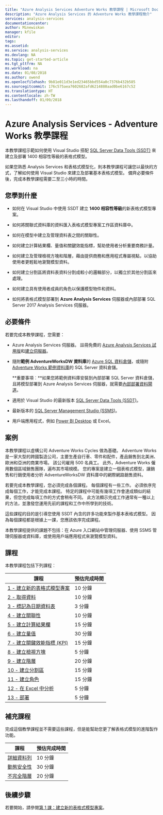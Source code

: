```yaml
---
title: "Azure Analysis Services Adventure Works 教學課程 | Microsoft Docs"
description: "Azure Analysis Services 的 Adventure Works 教學課程簡介"
services: analysis-services
documentationcenter: 
author: Minewiskan
manager: kfile
editor: 
tags: 
ms.assetid: 
ms.service: analysis-services
ms.devlang: NA
ms.topic: get-started-article
ms.tgt_pltfrm: NA
ms.workload: na
ms.date: 01/08/2018
ms.author: owend
ms.openlocfilehash: 9b81e011d3e1ed23465bbd554a0c7376b432b585
ms.sourcegitcommit: 176c575aea7602682afd6214880aad0be6167c52
ms.translationtype: HT
ms.contentlocale: zh-TW
ms.lasthandoff: 01/09/2018
---
```

# <a name="azure-analysis-services---adventure-works-tutorial"></a>Azure Analysis Services - Adventure Works 教學課程

本教學課程示範如何使用 Visual Studio 搭配 [SQL Server Data Tools (SSDT)](https://docs.microsoft.com/sql/ssdt/download-sql-server-data-tools-ssdt) 來建立及部署 1400 相容性等級的表格式模型。  

如果您熟悉 Analysis Services 和表格式模型化，則本教學課程可讓您以最快的方式，了解如何使用 Visual Studio 來建立及部署基本表格式模型。 備齊必要條件後，完成本教學課程需要二至三小時的時間。  
  
## <a name="what-you-learn"></a>您學到什麼   
  
-   如何在 Visual Studio 中使用 SSDT 建立 **1400 相容性等級**的新表格式模型專案。
  
-   如何將關聯式資料庫的資料匯入表格式模型專案工作區資料庫中。  
  
-   如何在模型中建立及管理資料表之間的關聯性。  
  
-   如何建立計算結果欄、量值和關鍵效能指標，幫助使用者分析重要商務計量。  
  
-   如何建立及管理檢視方塊和階層，藉由提供商務和應用程式專屬視點，以協助使用者更輕鬆地瀏覽模型資料。  
  
-   如何建立分割區將資料表資料分割成較小的邏輯部分，以獨立於其他分割區來處理。  
  
-   如何建立具有使用者成員的角色以保護模型物件和資料。  
  
-   如何將表格式模型部署到 **Azure Analysis Services** 伺服器或內部部署 SQL Server 2017 Analysis Services 伺服器。  
  
## <a name="prerequisites"></a>必要條件  
若要完成本教學課程，您需要：  
  
-   Azure Analysis Services 伺服器。 註冊免費的 [Azure Analysis Services 試用版](https://azure.microsoft.com/services/analysis-services/)和[建立伺服器](../analysis-services-create-server.md)。 

-   隨附**範例 AdventureWorksDW 資料庫**的 [Azure SQL 資料倉儲](../../sql-data-warehouse/create-data-warehouse-portal.md)，或隨附 [Adventure Works 範例資料庫](http://go.microsoft.com/fwlink/?LinkID=335807)的 SQL Server 資料倉儲。

    **重要事項︰**如果您將範例資料庫安裝到內部部署 SQL Server 資料倉儲，且將模型部署到 Azure Analysis Services 伺服器，就需要[內部部署資料閘道](../analysis-services-gateway.md)。

-   適用於 Visual Studio 的最新版本 [SQL Server Data Tools (SSDT)](https://msdn.microsoft.com/library/mt204009.aspx)。

-   最新版本的 [SQL Server Management Studio (SSMS)](https://docs.microsoft.com/sql/ssms/download-sql-server-management-studio-ssms)。    

-   用戶端應用程式，例如 [Power BI Desktop](https://powerbi.microsoft.com/desktop/) 或 Excel。 

## <a name="scenario"></a>案例  
本教學課程以虛構公司 Adventure Works Cycles 做為基礎。 Adventure Works 是一家大型的跨國製造公司，主要生產自行車、零件和配件，產品銷售到北美洲、歐洲和亞洲的商業市場。 該公司雇用 500 名員工。 此外，Adventure Works 僱用數個區域銷售團隊，遍布其市場規模。 您的專案是建立一個表格式模型，讓銷售和行銷使用者分析 AdventureWorksDW 資料庫中的網際網路銷售資料。  
  
若要完成本教學課程，您必須完成各個課程。 每個課程有一些工作。 必須依序完成每個工作，才能完成本課程。 特定的課程中可能有幾項工作會達成類似的結果，但您完成每項工作的方式會稍有不同。 此方法顯示完成工作通常有一種以上的方法，並激發您運用先前的課程和工作中所學到的技術。  
  
這些課程的目的是引導您使用 SSDT 內含的許多功能來製作基本表格式模型。 因為每個課程都是根據上一課，您應該依序完成課程。
  
本教學課程提供的課題不包括：在 Azure 入口網站中管理伺服器、使用 SSMS 管理伺服器或資料庫，或使用用戶端應用程式來瀏覽模型資料。 


## <a name="lessons"></a>課程  
本教學課程包括下列課程︰  
  
|課程|預估完成時間|  
|----------|------------------------------|  
|[1 - 建立新的表格式模型專案](../tutorials/aas-lesson-1-create-a-new-tabular-model-project.md)|10 分鐘|  
|[2 - 取得資料](../tutorials/aas-lesson-2-get-data.md)|10 分鐘|  
|[3 - 標記為日期資料表](../tutorials/aas-lesson-3-mark-as-date-table.md)|3 分鐘|  
|[4 - 建立關聯性](../tutorials/aas-lesson-4-create-relationships.md)|10 分鐘|  
|[5 - 建立計算結果欄](../tutorials/aas-lesson-5-create-calculated-columns.md)|15 分鐘|
|[6 - 建立量值](../tutorials/aas-lesson-6-create-measures.md)|30 分鐘|  
|[7 - 建立關鍵效能指標 (KPI)](../tutorials/aas-lesson-7-create-key-performance-indicators.md)|15 分鐘|  
|[8 - 建立檢視方塊](../tutorials/aas-lesson-8-create-perspectives.md)|5 分鐘|  
|[9 - 建立階層](../tutorials/aas-lesson-9-create-hierarchies.md)|20 分鐘|  
|[10 - 建立分割區](../tutorials/aas-lesson-10-create-partitions.md)|15 分鐘|  
|[11 - 建立角色](../tutorials/aas-lesson-11-create-roles.md)|15 分鐘|  
|[12 - 在 Excel 中分析](../tutorials/aas-lesson-12-analyze-in-excel.md)|5 分鐘| 
|[13 - 部署](../tutorials/aas-lesson-13-deploy.md)|5 分鐘|  
  
## <a name="supplemental-lessons"></a>補充課程  
完成這個教學課程並不需要這些課程，但是能幫助您更了解表格式模型的進階製作功能。  
  
|課程|預估完成時間|  
|----------|------------------------------|  
|[詳細資料列](../tutorials/aas-supplemental-lesson-detail-rows.md)|10 分鐘|
|[動態安全性](../tutorials/aas-supplemental-lesson-dynamic-security.md)|30 分鐘|
|[不完全階層](../tutorials/aas-supplemental-lesson-ragged-hierarchies.md)|20 分鐘| 

  
## <a name="next-steps"></a>後續步驟  
若要開始，請參閱[第 1 課：建立新的表格式模型專案](../tutorials/aas-lesson-1-create-a-new-tabular-model-project.md)。  
  
  
  

